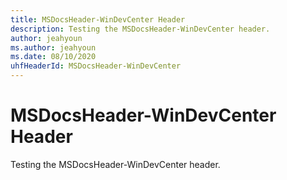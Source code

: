 ```yaml
---
title: MSDocsHeader-WinDevCenter Header
description: Testing the MSDocsHeader-WinDevCenter header.
author: jeahyoun
ms.author: jeahyoun
ms.date: 08/10/2020
uhfHeaderId: MSDocsHeader-WinDevCenter
---
```


# MSDocsHeader-WinDevCenter Header

Testing the MSDocsHeader-WinDevCenter header.
